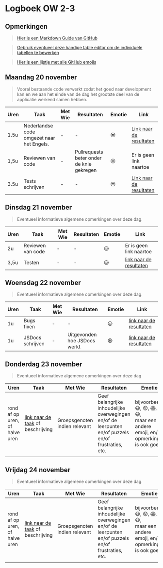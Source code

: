 # Logboek OW 2-3

## Opmerkingen

> [Hier is een Markdown Guide van GitHub](https://guides.github.com/features/mastering-markdown/)

> [Gebruik eventueel deze handige table editor om de individuele tabellen te bewerken](https://www.tablesgenerator.com/markdown_tables)

> [Hier is een lijstje met alle GitHub emojis](https://github.com/ikatyang/emoji-cheat-sheet/blob/master/README.md)

## Maandag 20 november

> Vooral bestaande code verwerkt zodat het goed naar development kan en we aan het einde van de dag het grootste deel van de applicatie werkend samen hebben.

| Uren | Taak  | Met Wie | Resultaten | Emotie | Link |
|---|---|---|---|---|---|
| 1.5u | Nederlandse code omgezet naar het Engels. | - | - | :unamused: | [Link naar de resultaten](https://github.com/HANICA-DWA/project-sep23-nyala/commit/352198e611bf7b80ed196f709c6071cce01b99c3) |
| 1,5u | Reviewen van code | - | Pullrequests beter onder de knie gekregen | :neutral_face: | Er is geen link naartoe |
| 3.5u | Tests schrijven | - | - | :unamused: | [Link naar de resultaten]() |

## Dinsdag 21 november

> Eventueel informatieve algemene opmerkingen over deze dag.

| Uren | Taak  | Met Wie | Resultaten | Emotie | Link |
|---|---|---|---|---|---|
| 2u | Reviewen van code | - | - | :unamused: | Er is geen link naartoe |
| 3,5u | Testen | - | - | :unamused: | [link naar de resultaten]() |

## Woensdag 22 november

> Eventueel informatieve algemene opmerkingen over deze dag.

| Uren | Taak  | Met Wie | Resultaten | Emotie | Link |
|---|---|---|---|---|---|
| 1u | Bugs fixen | - | - | :unamused: | [link naar de resultaten]() |
| 1u | JSDocs schrijven | - | Uitgevonden hoe JSDocs werkt | :satisfied: | [link naar de resultaten]() |

## Donderdag 23 november

> Eventueel informatieve algemene opmerkingen over deze dag.

| Uren | Taak  | Met Wie | Resultaten | Emotie | Link |
|---|---|---|---|---|---|
| rond af op uren, of halve uren | [link naar de taak](https://github.com/link-naar-de-taak) of beschrijving | Groepsgenoten indien relevant | Geef belangrijke inhoudelijke overwegingen en/of de leerpunten en/of puzzels en/of frustraties, etc.  |bijvoorbeeld <br />:smiley:, :rage:, :scream:, of :satisfied:, <br />maar een andere emoji, en/of opmerking is ook goed | [link naar de resultaten](https://github.com/link-naar-de-commit) |
| | | | | | |



## Vrijdag 24 november

> Eventueel informatieve algemene opmerkingen over deze dag.

| Uren | Taak  | Met Wie | Resultaten | Emotie | Link |
|---|---|---|---|---|---|
| rond af op uren, of halve uren | [link naar de taak](https://github.com/link-naar-de-taak) of beschrijving | Groepsgenoten indien relevant | Geef belangrijke inhoudelijke overwegingen en/of de leerpunten en/of puzzels en/of frustraties, etc.  |bijvoorbeeld <br />:smiley:, :rage:, :scream:, of :satisfied:, <br />maar een andere emoji, en/of opmerking is ook goed | [link naar de resultaten](https://github.com/link-naar-de-commit) |
| | | | | | |
